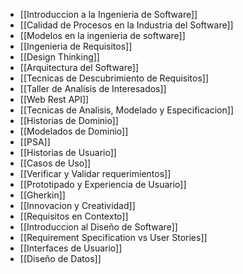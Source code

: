 - [[Introduccion a la Ingenieria de Software]]
- [[Calidad de Procesos en la Industria del Software]]
- [[Modelos en la ingenieria de software]]
- [[Ingenieria de Requisitos]]
- [[Design Thinking]]
- [[Arquitectura del Software]]
- [[Tecnicas de Descubrimiento de Requisitos]]
- [[Taller de Analisis de Interesados]]
- [[Web Rest API]]
- [[Tecnicas de Analisis, Modelado y Especificacion]]
- [[Historias de Dominio]]
- [[Modelados de Dominio]]
- [[PSA]]
- [[Historias de Usuario]]
- [[Casos de Uso]]
- [[Verificar y Validar requerimientos]]
- [[Prototipado y Experiencia de Usuario]]
- [[Gherkin]]
- [[Innovacion y Creatividad]]
- [[Requisitos en Contexto]]
- [[Introduccion al Diseño de Software]]
- [[Requirement Specification vs User Stories]]
- [[Interfaces de Usuario]]
- [[Diseño de Datos]]
